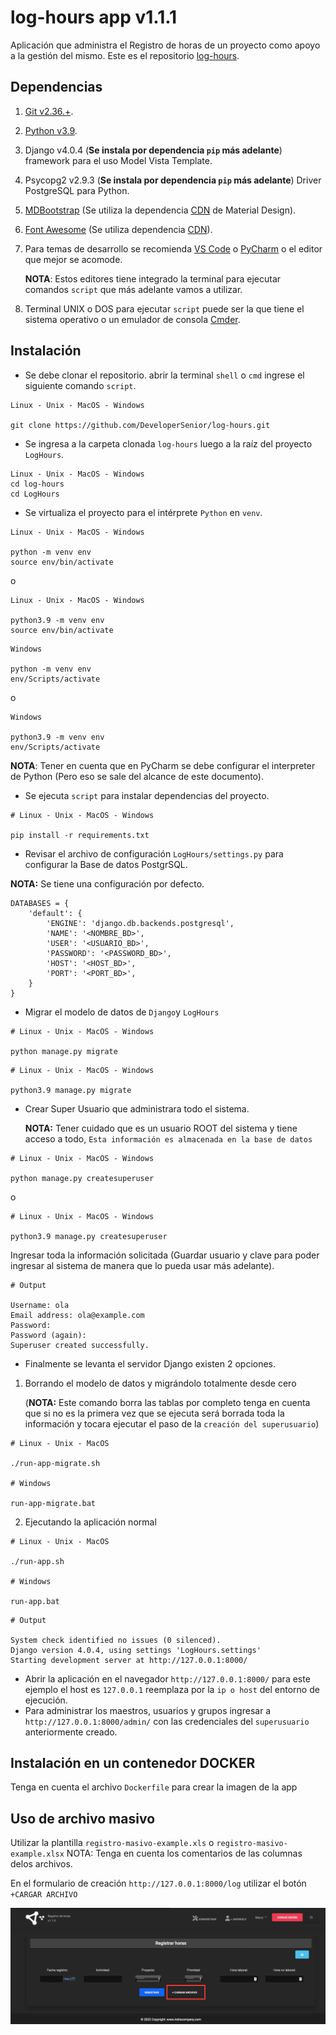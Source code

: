 # **log-hours app v1.1.1**
Aplicación que administra el Registro de horas
de un proyecto como apoyo a la gestión del mismo. Este es
el repositorio [log-hours](https://github.com/DeveloperSenior/log-hours.git).

## Dependencias

1. [Git v2.36.+](https://git-scm.com/downloads).
2. [Python v3.9](https://www.python.org/downloads/).
3. Django v4.0.4 (**Se instala por dependencia `pip` más adelante**) framework para el uso Model Vista Template.
4. Psycopg2 v2.9.3 (**Se instala por dependencia `pip` más adelante**) Driver PostgreSQL para Python.
5. [MDBootstrap](https://mdbootstrap.com/docs/) (Se utiliza la dependencia [CDN](https://mdbootstrap.com/docs/b4/jquery/getting-started/cdn/) de Material Design).
6. [Font Awesome](https://fontawesome.com) (Se utiliza dependencia [CDN](https://use.fontawesome.com/releases/v6.1.1/css/all.css)).
7. Para temas de desarrollo se recomienda [VS Code](https://code.visualstudio.com/download)
   o [PyCharm](https://www.jetbrains.com/pycharm/download/) o el editor que mejor se acomode.
   
   **NOTA**: Estos editores tiene integrado la terminal para ejecutar comandos `script` que más adelante
   vamos a utilizar.
8. Terminal UNIX o DOS para ejecutar `script` puede ser la que tiene el sistema operativo o un emulador
   de consola [Cmder](https://cmder.net).

## Instalación

* Se debe clonar el repositorio. 
  abrir la terminal `shell` o `cmd` ingrese el siguiente
  comando `script`.
```
Linux - Unix - MacOS - Windows

git clone https://github.com/DeveloperSenior/log-hours.git
```
* Se ingresa a la carpeta clonada `log-hours` luego a la raíz del proyecto `LogHours`.
```
Linux - Unix - MacOS - Windows
cd log-hours
cd LogHours
```
* Se virtualiza el proyecto para el intérprete `Python` en `venv`.
```
Linux - Unix - MacOS - Windows

python -m venv env
source env/bin/activate
```
o
```
Linux - Unix - MacOS - Windows

python3.9 -m venv env
source env/bin/activate
```

```
Windows

python -m venv env
env/Scripts/activate
```
o
```
Windows

python3.9 -m venv env
env/Scripts/activate
```
**NOTA**: Tener en cuenta que en PyCharm se debe configurar el interpreter de Python (Pero eso se sale del alcance de este documento).
* Se ejecuta `script` para instalar dependencias del proyecto.
```
# Linux - Unix - MacOS - Windows

pip install -r requirements.txt
```
* Revisar el archivo de configuración `LogHours/settings.py` para configurar la Base de datos PostgrSQL.
 
 **NOTA:** Se tiene una configuración por defecto.
```
DATABASES = {
    'default': {
        'ENGINE': 'django.db.backends.postgresql',
        'NAME': '<NOMBRE_BD>',
        'USER': '<USUARIO_BD>',
        'PASSWORD': '<PASSWORD_BD>',
        'HOST': '<HOST_BD>',
        'PORT': '<PORT_BD>',
    }
}
```
* Migrar el modelo de datos de `Django`y `LogHours`
```
# Linux - Unix - MacOS - Windows

python manage.py migrate
```
```
# Linux - Unix - MacOS - Windows

python3.9 manage.py migrate
```
* Crear Super Usuario que administrara todo el sistema.
  
  **NOTA:** Tener cuidado que es un usuario ROOT del sistema y tiene acceso
   a todo, `Esta información es almacenada en la base de datos`
```
# Linux - Unix - MacOS - Windows

python manage.py createsuperuser
```
o
```
# Linux - Unix - MacOS - Windows

python3.9 manage.py createsuperuser
```
Ingresar toda la información solicitada (Guardar usuario y clave para poder ingresar al sistema de manera que lo pueda usar más adelante).
```
# Output

Username: ola
Email address: ola@example.com
Password:
Password (again):
Superuser created successfully.
```

* Finalmente se levanta el servidor Django existen 2 opciones.

1. Borrando el modelo de datos y migrándolo totalmente desde cero 
   
     (**NOTA:** Este comando borra las tablas por completo tenga en cuenta que si no es la 
     primera vez que se ejecuta será borrada toda la información y tocara ejecutar el paso
     de la `creación del superusuario`)
```
# Linux - Unix - MacOS

./run-app-migrate.sh

# Windows

run-app-migrate.bat
```
2. Ejecutando la aplicación normal
```
# Linux - Unix - MacOS

./run-app.sh

# Windows

run-app.bat
```

```
# Output

System check identified no issues (0 silenced).
Django version 4.0.4, using settings 'LogHours.settings'
Starting development server at http://127.0.0.1:8000/
```
* Abrir la aplicación en el navegador `http://127.0.0.1:8000/` para este ejemplo 
  el host es `127.0.0.1` reemplaza por la `ip o host` del entorno de ejecución.
* Para administrar los maestros, usuarios y grupos ingresar a `http://127.0.0.1:8000/admin/` con las credenciales
 del `superusuario` anteriormente creado.

## Instalación en un contenedor DOCKER
Tenga en cuenta el archivo `Dockerfile` para crear la imagen de la app

## Uso de archivo masivo
Utilizar la plantilla `registro-masivo-example.xls` o `registro-masivo-example.xlsx` NOTA: Tenga en cuenta los comentarios de las columnas delos archivos.

En el formulario de creación
`http://127.0.0.1:8000/log` utilizar el botón `+CARGAR ARCHIVO`

![img.png](img.png)